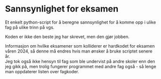 # Sannsynlighet for eksamen

Et enkelt python-script for å beregne sannsynlighet for å komme opp i ulike
fag på ulike trinn på vgs.

Koden er ikke den beste jeg har skrevet, men den gjør jobben.

Informasjon om hvilke eksamener som kolliderer er hardkodet for eksamen våren
2024, så denne må endres hvis man ønsker å bruke scriptet senere år.\
Jeg tok også ikke hensyn til fag som ble undervist på andre skoler enn den jeg
gikk på, men trolig fungerer programmet med andre fag også - så lenge man
oppdaterer listen over fagkoder.
